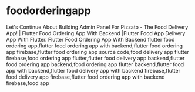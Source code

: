 # foodorderingapp
Let's  Continue About Building Admin Panel For Pizzato - The Food Delivery App! | Flutter Food Ordering App With Backend |Flutter Food App
Delivery App With Flutter. Flutter Food Ordering App With Backend
flutter food ordering app,flutter food ordering app with backend,flutter food ordering app firebase,flutter food ordering app source code,food delivery app flutter firebase,food ordering app flutter,flutter food delivery app backend,flutter food ordering app backend,food ordering app flutter backend,flutter food app with backend,flutter food delivery app with backend firebase,flutter food delivery app firebase,flutter food ordering app with backend firebase,food app

